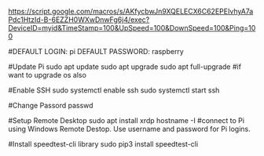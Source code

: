 https://script.google.com/macros/s/AKfycbwJn9XQELECX6C62EPEIvhyA7aPdc1HtzId-B-6EZZH0WXwDnwFg6j4/exec?DeviceID=myid&TimeStamp=100&UpSpeed=100&DownSpeed=100&Ping=100

#DEFAULT LOGIN: pi   DEFAULT PASSWORD: raspberry

#Update Pi
sudo apt update
sudo apt upgrade
sudo apt full-upgrade #if want to upgrade os also

#Enable SSH
sudo systemctl enable ssh
sudo systemctl start ssh

#Change Passord
passwd

#Setup Remote Desktop
sudo apt install xrdp
hostname -I
#connect to Pi using Windows Remote Destop. Use username and password for Pi logins.

#Install speedtest-cli library
sudo pip3 install speedtest-cli

